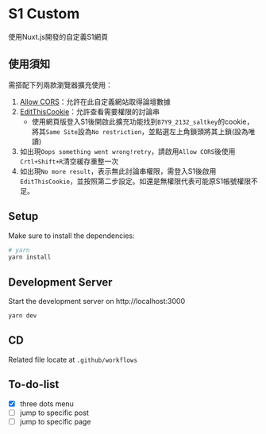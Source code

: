 # S1 Custom

使用Nuxt.js開發的自定義S1網頁

## 使用須知
需搭配下列兩款瀏覽器擴充使用：
1. [Allow CORS](https://chrome.google.com/webstore/detail/allow-cors-access-control/lhobafahddgcelffkeicbaginigeejlf?hl=en)：允許在此自定義網站取得論壇數據
2. [EditThisCookie](https://chrome.google.com/webstore/detail/editthiscookie/fngmhnnpilhplaeedifhccceomclgfbg?hl=en)：允許查看需要權限的討論串
    * 使用網頁版登入S1後開啟此擴充功能找到`B7Y9_2132_saltkey`的cookie，將其`Same Site`設為`No restriction`，並點選左上角鎖頭將其上鎖(設為唯讀)
3. 如出現`Oops something went wrong!retry`，請啟用`Allow CORS`後使用`Crtl+Shift+R`清空緩存重整一次
4. 如出現`No more result`，表示無此討論串權限，需登入S1後啟用`EditThisCookie`，並按照第二步設定。如還是無權限代表可能原S1帳號權限不足。
## Setup
Make sure to install the dependencies:

```bash
# yarn
yarn install
```

## Development Server

Start the development server on http://localhost:3000

```bash
yarn dev
```
## CD
Related file locate at `.github/workflows`

## To-do-list
- [x] three dots menu
- [ ] jump to specific post
- [ ] jump to specific page